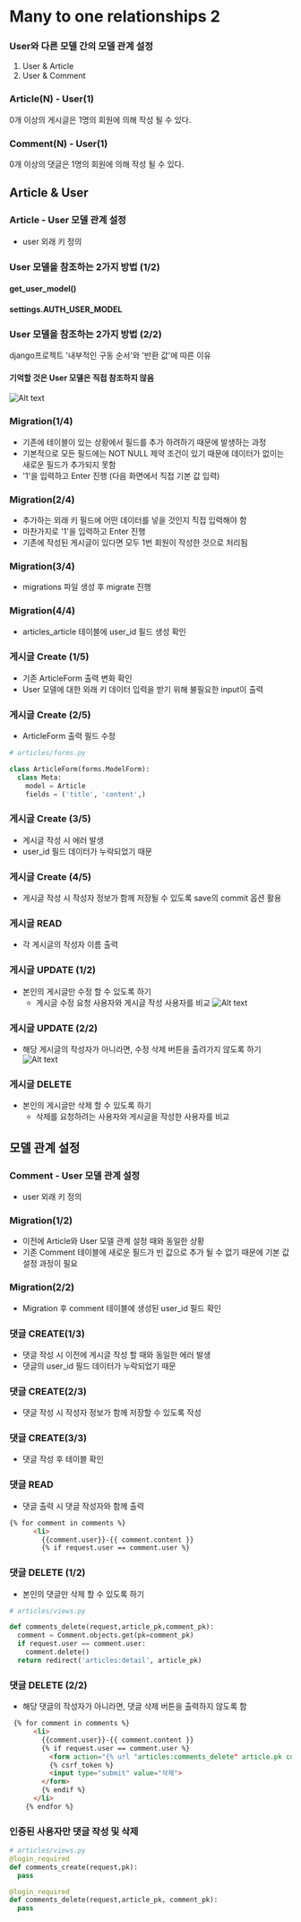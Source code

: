 # Many to one relationships 2
### User와 다른 모델 간의 모델 관계 설정
1. User & Article
2. User & Comment
### Article(N) - User(1)
0개 이상의 게시글은 1명의 회원에 의해 작성 될 수 있다.
### Comment(N) - User(1)
0개 이상의 댓글은 1명의 회원에 의해 작성 될 수 있다.
## Article & User
### Article - User 모델 관계 설정
* user 외래 키 정의
### User 모델을 참조하는 2가지 방법 (1/2)
#### get_user_model()
#### settings.AUTH_USER_MODEL
### User 모델을 참조하는 2가지 방법 (2/2)
django프로젝트 '내부적인 구동 순서'와 '반환 값'에 따른 이유
#### 기억할 것은 User 모델은 직접 참조하지 않음
![Alt text](image-30.png)
### Migration(1/4)
* 기존에 테이블이 있는 상황에서 필드를 추가 하려하기 때문에 발생하는 과정
* 기본적으로 모든 필드에는 NOT NULL 제약 조건이 있기 때문에 데이터가 없이는 새로운 필드가 추가되지 못함
* '1'을 입력하고 Enter 진행 (다음 화면에서 직접 기본 값 입력)
### Migration(2/4)
* 추가하는 외래 키 필드에 어떤 데이터를 넣을 것인지 직접 입력해야 함
* 마찬가지로 '1'을 입력하고 Enter 진행
* 기존에 작성된 게시글이 있다면 모두 1번 회원이 작성한 것으로 처리됨
### Migration(3/4)
* migrations 파일 생성 후 migrate 진행
### Migration(4/4)
* articles_article 테이블에 user_id 필드 생성 확인
### 게시글 Create (1/5)
* 기존 ArticleForm 출력 변화 확인
* User 모델에 대한 외래 키 데이터 입력을 받기 위해 불필요한 input이 출력
### 게시글 Create (2/5)
* ArticleForm 출력 필드 수정
```py
# articles/forms.py

class ArticleForm(forms.ModelForm):
  class Meta:
    model = Article
    fields = ('title', 'content',)
```
### 게시글 Create (3/5)
* 게시글 작성 시 에러 발생
* user_id 필드 데이터가 누락되었기 때문
### 게시글 Create (4/5)
* 게시글 작성 시 작성자 정보가 함께 저장될 수 있도록 save의 commit 옵션 활용
### 게시글 READ
* 각 게시글의 작성자 이름 출력
### 게시글 UPDATE (1/2)
* 본인의 게시글만 수정 할 수 있도록 하기
  - 게시글 수정 요청 사용자와 게시글 작성 사용자를 비교
![Alt text](image-31.png)
### 게시글 UPDATE (2/2)
* 해당 게시글의 작성자가 아니라면, 수정 삭제 버튼을 출려가지 않도록 하기
![Alt text](image-32.png)
### 게시글 DELETE
* 본인의 게시글만 삭제 할 수 있도록 하기
  - 삭제를 요청하려는 사용자와 게시글을 작성한 사용자를 비교
## 모델 관계 설정
### Comment - User 모델 관계 설정
* user 외래 키 정의
### Migration(1/2)
* 이전에 Article와 User 모델 관계 설정 때와 동일한 상황
* 기존 Comment 테이블에 새로운 필드가 빈 값으로 추가 될 수 없기 때문에 기본 값 설정 과정이 필요
### Migration(2/2)
* Migration 후 comment 테이블에 생성된 user_id 필드 확인
### 댓글 CREATE(1/3)
* 댓글 작성 시 이전에 게시글 작성 할 때와 동일한 에러 발생
* 댓글의 user_id 필드 데이터가 누락되었기 때문
### 댓글 CREATE(2/3)
* 댓글 작성 시 작성자 정보가 함께 저장할 수 있도록 작성
### 댓글 CREATE(3/3)
* 댓글 작성 후 테이블 확인
### 댓글 READ
* 댓글 출력 시 댓글 작성자와 함께 출력
```html
{% for comment in comments %}
      <li>
        {{comment.user}}-{{ comment.content }}
        {% if request.user == comment.user %}
```
### 댓글 DELETE (1/2)
* 본인의 댓글만 삭제 할 수 있도록 하기
```py
# articles/views.py

def comments_delete(request,article_pk,comment_pk):
  comment = Comment.objects.get(pk=comment_pk)
  if request.user == comment.user:
    comment.delete()
  return redirect('articles:detail', article_pk)
```
### 댓글 DELETE (2/2)
* 해당 댓글의 작성자가 아니라면, 댓글 삭제 버튼을 출력하지 않도록 함
```html
 {% for comment in comments %}
      <li>
        {{comment.user}}-{{ comment.content }}
        {% if request.user == comment.user %}
          <form action="{% url "articles:comments_delete" article.pk comment.pk %}" method="POST" style="display: inline;">
          {% csrf_token %}
          <input type="submit" value="삭제">
        </form>
        {% endif %}
      </li>
    {% endfor %} 
```
### 인증된 사용자만 댓글 작성 및 삭제
```py
# articles/views.py
@login_required
def comments_create(request,pk):
  pass

@login_required
def comments_delete(request,article_pk, comment_pk):
  pass
```